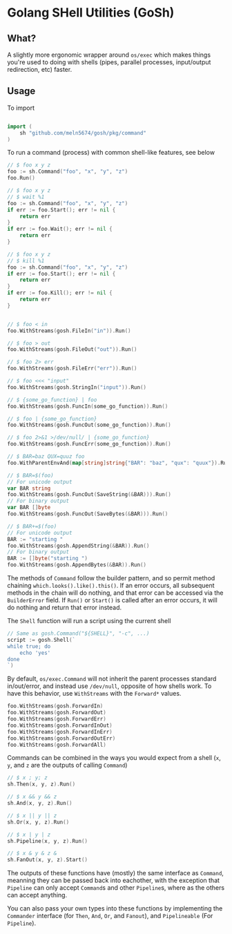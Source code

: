 # Golang SHell Utilities (GoSh)

## What?

A slightly more ergonomic wrapper around `os/exec` which makes things you're used to doing with shells (pipes, parallel processes, input/output redirection, etc) faster. 
## Usage

To import

```go

import (
    sh "github.com/meln5674/gosh/pkg/command"
)
```

To run a command (process) with common shell-like features, see below
```go
// $ foo x y z
foo := sh.Command("foo", "x", "y", "z")
foo.Run()

// $ foo x y z
// $ wait %1
foo := sh.Command("foo", "x", "y", "z")
if err := foo.Start(); err != nil {
    return err
}
if err := foo.Wait(); err != nil {
    return err
}

// $ foo x y z
// $ kill %1
foo := sh.Command("foo", "x", "y", "z")
if err := foo.Start(); err != nil {
    return err
}
if err := foo.Kill(); err != nil {
    return err
}


// $ foo < in
foo.WithStreams(gosh.FileIn("in")).Run()

// $ foo > out
foo.WithStreams(gosh.FileOut("out")).Run()

// $ foo 2> err
foo.WithStreams(gosh.FileErr("err")).Run()

// $ foo <<< "input"
foo.WithStreams(gosh.StringIn("input")).Run()

// $ {some_go_function} | foo
foo.WithStreams(gosh.FuncIn(some_go_function)).Run()

// $ foo | {some_go_function}
foo.WithStreams(gosh.FuncOut(some_go_function)).Run()

// $ foo 2>&1 >/dev/null/ | {some_go_function}
foo.WithStreams(gosh.FuncErr(some_go_function)).Run()

// $ BAR=baz QUX=quuz foo
foo.WithParentEnvAnd(map[string]string{"BAR": "baz", "qux": "quux"}).Run()

// $ BAR=$(foo)
// For unicode output
var BAR string
foo.WithStreams(gosh.FuncOut(SaveString(&BAR))).Run()
// For binary output
var BAR []byte
foo.WithStreams(gosh.FuncOut(SaveBytes(&BAR))).Run()

// $ BAR+=$(foo)
// For unicode output
BAR := "starting "
foo.WithStreams(gosh.AppendString(&BAR)).Run()
// For binary output
BAR := []byte("starting ")
foo.WithStreams(gosh.AppendBytes(&BAR)).Run()
```

The methods of `Command` follow the builder pattern, and so permit method chaining `which.looks().like().this()`. If an error occurs, all subsequent methods in the chain will do nothing, and that error can be accessed via the `BuilderError` field. If `Run()` or `Start()` is called after an error occurs, it will do nothing and return that error instead.

The `Shell` function will run a script using the current shell

```go
// Same as gosh.Command("${SHELL}", "-c", ...)
script := gosh.Shell(`
while true; do
    echo 'yes'
done
`)
```

By default, `os/exec.Command` will not inherit the parent processes standard in/out/error, and instead use `/dev/null`, opposite of how shells work. To have this behavior, use `WithStreams` with the `Forward*` values.

```go
foo.WithStreams(gosh.ForwardIn)
foo.WithStreams(gosh.ForwardOut)
foo.WithStreams(gosh.ForwardErr)
foo.WithStreams(gosh.ForwardInOut)
foo.WithStreams(gosh.ForwardInErr)
foo.WithStreams(gosh.ForwardOutErr)
foo.WithStreams(gosh.ForwardAll)
```

Commands can be combined in the ways you would expect from a shell (`x`, `y`, and `z` are the outputs of calling `Command`)

```go
// $ x ; y; z
sh.Then(x, y, z).Run()

// $ x && y && z
sh.And(x, y, z).Run()

// $ x || y || z
sh.Or(x, y, z).Run()

// $ x | y | z
sh.Pipeline(x, y, z).Run()

// $ x & y & z &
sh.FanOut(x, y, z).Start()
```

The outputs of these functions have (mostly) the same interface as `Command`, meanning they can be passed back into eachother, with the exception that `Pipeline` can only accept `Command`s and other `Pipeline`s, where as the others can accept anything.

You can also pass your own types into these functions by implementing the `Commander` interface (for `Then`, `And`, `Or`, and `Fanout`), and `Pipelineable` (For `Pipeline`).

